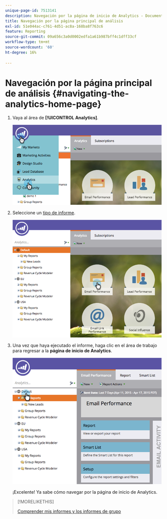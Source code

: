 ```yaml
---
unique-page-id: 7513141
description: Navegación por la página de inicio de Analytics - Documentos de Marketo - Documentación del producto
title: Navegación por la página principal de análisis
exl-id: 51e044ac-c761-4d51-ac8a-168ba8f763c6
feature: Reporting
source-git-commit: 09a656c3a0d0002edfa1a61b987bff4c1dff33cf
workflow-type: tm+mt
source-wordcount: '60'
ht-degree: 16%

---
```


# Navegación por la página principal de análisis {#navigating-the-analytics-home-page}

1. Vaya al área de **[!UICONTROL Analytics]**.

   ![](assets/image2015-4-27-8-3a38-3a10.png)

1. Seleccione un [tipo de informe](/help/marketo/product-docs/reporting/basic-reporting/report-types/report-type-overview.md).

   ![](assets/image2015-4-27-8-3a38-3a22.png)

1. Una vez que haya ejecutado el informe, haga clic en el área de trabajo para regresar a la **página de inicio de Analytics**.

   ![](assets/image2015-4-27-8-3a38-3a34.png)

   ¡Excelente! Ya sabe cómo navegar por la página de inicio de Analytics.

>[!MORELIKETHIS]
>
>[Comprender mis informes y los informes de grupo](/help/marketo/product-docs/reporting/basic-reporting/creating-reports/understanding-my-reports-and-group-reports.md)
